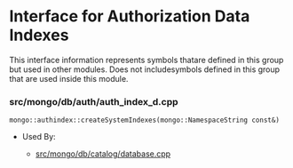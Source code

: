 
# Interface for Authorization Data Indexes
This interface information represents symbols thatare defined in this group but used in other modules.  Does not includesymbols defined in this group that are used inside this module.

### src/mongo/db/auth/auth\_index\_d.cpp

<div></div>

    mongo::authindex::createSystemIndexes(mongo::NamespaceString const&)

- Used By:

    - [src/mongo/db/catalog/database.cpp](../../../storage/storage\_layer\_structure)

